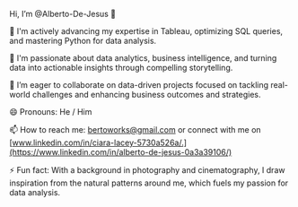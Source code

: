  Hi, I’m @Alberto-De-Jesus 👋

🌱 I'm actively advancing my expertise in Tableau, optimizing SQL queries, and mastering Python for data analysis.

👀 I'm passionate about data analytics, business intelligence, and turning data into actionable insights through compelling storytelling.

💞️ I’m eager to collaborate on data-driven projects focused on tackling real-world challenges and enhancing business outcomes and strategies.

😄 Pronouns: He / Him

📫 How to reach me: bertoworks@gmail.com or connect with me on [www.linkedin.com/in/ciara-lacey-5730a526a/.](https://www.linkedin.com/in/alberto-de-jesus-0a3a39106/)

⚡ Fun fact: With a background in photography and cinematography, I draw inspiration from the natural patterns around me, which fuels my passion for data analysis.
